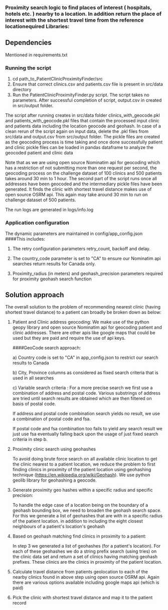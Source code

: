 ### Proximity search logic to find places of interest ( hospitals, hotels etc. ) nearby to a location. In addition return the place of interest with the shortest travel time from the reference locationequired Libraries:
## Dependencies
Mentioned in requirements.txt

### Running the script
1) cd path_to_PatientClinicProximityFinder/src
2) Ensure that correct clinics.csv and patients.csv file is present in src/data directory
3) Run the PatientClinicProximityFinder.py script. The script takes no parameters. After successful
completion of script, output.csv in created in src/output folder.

The script after running creates in src/data folder clinics_with_geocode.pkl and patients_with_geocode.pkl files that contain the processed input clinic and patients data including the location geocode and geohash.
In case of a clean rerun of the script again on input data, delete the .pkl files from src/data and output.csv from src/output folder. The pickle files are created as the geocoding process is time taking and once done
successfully patient and clinic pickle files can be loaded in pandas dataframe to analyze the geocoded patient and clinic data   

Note that as we are using open source Nominatim api for geocoding which has a restriction of not submitting more than
one request per second, the geocoding process on the challenge dataset of 100 clinics and 500 patients takes around 30 min to 1 hour.
The second part of the script runs once all addresses have been geocoded and the intermediary pickle files have been generated. It finds the clinic with 
shortest travel distance makes use of open source OSRM api. This again may take around 30 min to run on challenge dataset of 500 patients. 

The run logs are generated in logs/info.log

### Application configuration
The dynamic parameters are maintained in config/app_config.json
####This includes: 
1. The retry configuration parameters retry_count, backoff and delay.

2. The country_code parameter is set to "CA" to ensure our Nominatim api searches return 
results for Canada only.

3. Proximity_radius (in meters) and geohash_precision parameters required for proximity geohash search function   


## Solution approach
The overall solution to the problem of recommending nearest clinic (having shortest travel distance) to 
a patient can broadly be broken down as below:
1) Patient and Clinic address geocoding:
   We make use of the python geopy library and open source Nominatim api for geocoding patient and clinic addresses.
   There are other apis like google maps that could be used but they are paid and require the use of api keys. 
   
   ####GeoCode search approach:
   
   a) Country code is set to "CA" in app_config.json to restrict our search results to Canada
   
   b) City, Province columns as considered as fixed search criteria that is used in all searches
   
   c) Variable search criteria : For a more precise search we first use a combination of address and postal code. Various substrings
      of address are tried until search results are obtained which are then filtered on basis of postal code.
   
      If address and postal code combination search yields no result, we use a combination of postal code and fsa.
   
      If postal code and fsa combination too fails to yield any search result we just use fsa eventually falling
      back upon the usage of just fixed search criteria in step b.
   

2) Proximity clinic search using geohashes 
   
    To avoid doing brute force search on all available clinic location to get the clinic nearest to a patient 
    location, we reduce the problem to first finding clinics in proximity of the patient location using geohashing 
    technique (https://en.wikipedia.org/wiki/Geohash). We use python geolib library for geohashing a geocode.


3) Generate proximity geo hashes within a specific radius and specific precision:

    To handle the edge case of a location being on the boundary of a geohash bounding box, we need to broaden the geohash
    search space. For this we generate a list of geohashes that are with in a specific radius of the patient location.
    in addition to including the eight closest neighbours of a patient's location's geohash


4) Based on geohash matching find clinics in proximity to a patient:
   
    In step 3 we generated a list of geohashes (for a patient's location). For each of these geohashes we do a 
    string prefix search (using tries) on the clinic data set and return a set of clinics having matching geohash
    prefixes. These clinics are the clinics in proximity of the patient location.


5) Calculate travel distance from patients geolocation to each of the nearby clinics found in above step
using open source OSRM api. Again there are various options available including google maps api (which is paid)     

   
6) Pick the clinic with shortest travel distance and map it to the patient record   
